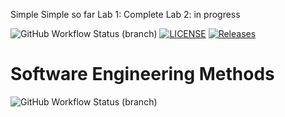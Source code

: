 Simple Simple so far
Lab 1: Complete
Lab 2: in progress

![GitHub Workflow Status (branch)](https://img.shields.io/github/actions/workflow/status/MutantAc/sem/main.yml?branch=master)
[![LICENSE](https://img.shields.io/github/license/MutantAc/sem.svg?style=flat-square)](https://github.com/MutantAc/sem/blob/master/LICENSE)
[![Releases](https://img.shields.io/github/release/MutantAc/sem/all.svg?style=flat-square)](https://github.com/MutantAc/sem/releases)

# Software Engineering Methods
![GitHub Workflow Status (branch)](https://img.shields.io/github/actions/workflow/status/MutantAc/sem/main.yml?branch=develop)
